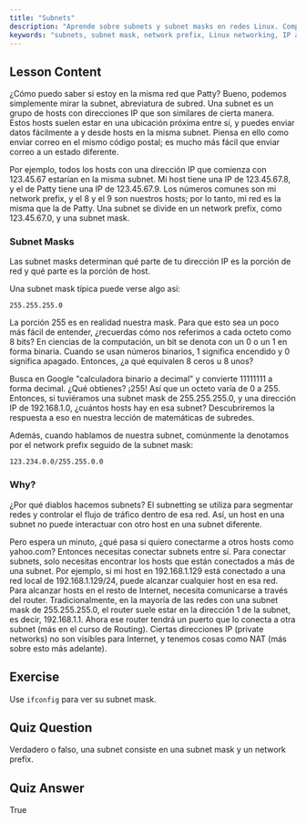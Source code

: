 ```yaml
---
title: "Subnets"
description: "Aprende sobre subnets y subnet masks en redes Linux. Comprende los prefijos de red y cómo las subnets segmentan el tráfico. ¡Empieza con esta guía para principiantes!"
keywords: "subnets, subnet mask, network prefix, Linux networking, IP address, principiante, tutorial, ifconfig"
---
```


## Lesson Content

¿Cómo puedo saber si estoy en la misma red que Patty? Bueno, podemos simplemente mirar la subnet, abreviatura de subred. Una subnet es un grupo de hosts con direcciones IP que son similares de cierta manera. Estos hosts suelen estar en una ubicación próxima entre sí, y puedes enviar datos fácilmente a y desde hosts en la misma subnet. Piensa en ello como enviar correo en el mismo código postal; es mucho más fácil que enviar correo a un estado diferente.

Por ejemplo, todos los hosts con una dirección IP que comienza con 123.45.67 estarían en la misma subnet. Mi host tiene una IP de 123.45.67.8, y el de Patty tiene una IP de 123.45.67.9. Los números comunes son mi network prefix, y el 8 y el 9 son nuestros hosts; por lo tanto, mi red es la misma que la de Patty. Una subnet se divide en un network prefix, como 123.45.67.0, y una subnet mask.

### Subnet Masks

Las subnet masks determinan qué parte de tu dirección IP es la porción de red y qué parte es la porción de host.

Una subnet mask típica puede verse algo así:

```plaintext
255.255.255.0
```

La porción 255 es en realidad nuestra mask. Para que esto sea un poco más fácil de entender, ¿recuerdas cómo nos referimos a cada octeto como 8 bits? En ciencias de la computación, un bit se denota con un 0 o un 1 en forma binaria. Cuando se usan números binarios, 1 significa encendido y 0 significa apagado. Entonces, ¿a qué equivalen 8 ceros u 8 unos?

Busca en Google "calculadora binario a decimal" y convierte 11111111 a forma decimal. ¿Qué obtienes? ¡255! Así que un octeto varía de 0 a 255. Entonces, si tuviéramos una subnet mask de 255.255.255.0, y una dirección IP de 192.168.1.0, ¿cuántos hosts hay en esa subnet? Descubriremos la respuesta a eso en nuestra lección de matemáticas de subredes.

Además, cuando hablamos de nuestra subnet, comúnmente la denotamos por el network prefix seguido de la subnet mask:

```plaintext
123.234.0.0/255.255.0.0
```

### Why?

¿Por qué diablos hacemos subnets? El subnetting se utiliza para segmentar redes y controlar el flujo de tráfico dentro de esa red. Así, un host en una subnet no puede interactuar con otro host en una subnet diferente.

Pero espera un minuto, ¿qué pasa si quiero conectarme a otros hosts como yahoo.com? Entonces necesitas conectar subnets entre sí. Para conectar subnets, solo necesitas encontrar los hosts que están conectados a más de una subnet. Por ejemplo, si mi host en 192.168.1.129 está conectado a una red local de 192.168.1.129/24, puede alcanzar cualquier host en esa red. Para alcanzar hosts en el resto de Internet, necesita comunicarse a través del router. Tradicionalmente, en la mayoría de las redes con una subnet mask de 255.255.255.0, el router suele estar en la dirección 1 de la subnet, es decir, 192.168.1.1. Ahora ese router tendrá un puerto que lo conecta a otra subnet (más en el curso de Routing). Ciertas direcciones IP (private networks) no son visibles para Internet, y tenemos cosas como NAT (más sobre esto más adelante).

## Exercise

Use `ifconfig` para ver su subnet mask.

## Quiz Question

Verdadero o falso, una subnet consiste en una subnet mask y un network prefix.

## Quiz Answer

True
